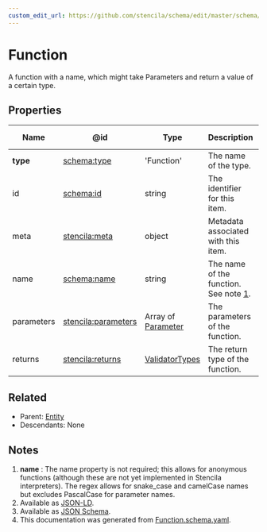 ```yaml
---
custom_edit_url: https://github.com/stencila/schema/edit/master/schema/Function.schema.yaml
---
```


# Function

A function with a name, which might take Parameters and return a value of a certain type.

## Properties

| Name       | @id                                                               | Type                                        | Description                                     | Inherited from                  |
| ---------- | ----------------------------------------------------------------- | ------------------------------------------- | ----------------------------------------------- | ------------------------------- |
| **type**   | [schema:type](https://schema.org/type)                            | 'Function'                                  | The name of the type.                           | [Entity](../Other/Entity.md)    |
| id         | [schema:id](https://schema.org/id)                                | string                                      | The identifier for this item.                   | [Entity](../Other/Entity.md)    |
| meta       | [stencila:meta](https://schema.stenci.la/meta.jsonld)             | object                                      | Metadata associated with this item.             | [Entity](../Other/Entity.md)    |
| name       | [schema:name](https://schema.org/name)                            | string                                      | The name of the function. See note [1](#notes). | [Function](../Code/Function.md) |
| parameters | [stencila:parameters](https://schema.stenci.la/parameters.jsonld) | Array of [Parameter](../Code/Parameter.md)  | The parameters of the function.                 | [Function](../Code/Function.md) |
| returns    | [stencila:returns](https://schema.stenci.la/returns.jsonld)       | [ValidatorTypes](../Data/ValidatorTypes.md) | The return type of the function.                | [Function](../Code/Function.md) |

## Related

-   Parent: [Entity](../Other/Entity.md)
-   Descendants: None

## Notes

1.  **name** : The name property is not required; this allows for anonymous functions (although these are not yet implemented in Stencila interpreters). The regex allows for snake_case and camelCase names but excludes PascalCase for parameter names.
2.  Available as [JSON-LD](https://schema.stenci.la/Function.jsonld).
3.  Available as [JSON Schema](https://schema.stenci.la/v1/Function.schema.json).
4.  This documentation was generated from [Function.schema.yaml](https://github.com/stencila/schema/blob/master/schema/Function.schema.yaml).
